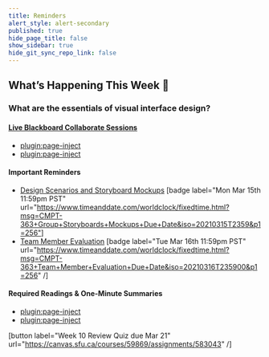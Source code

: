 ```yaml
---
title: Reminders
alert_style: alert-secondary
published: true
hide_page_title: false
show_sidebar: true
hide_git_sync_repo_link: false
---
```


## What’s Happening This Week 💫

### What are the essentials of visual interface design?

#### [Live Blackboard Collaborate Sessions](https://canvas.sfu.ca/courses/59869/external_tools/3544)  

*   [plugin:page-inject](/211/online-sessions/week-10-1)
*   [plugin:page-inject](/211/online-sessions/week-10-2)

#### Important Reminders

*   [Design Scenarios and Storyboard Mockups](https://canvas.sfu.ca/courses/59869/assignments/583038) [badge label="Mon Mar 15th 11:59pm PST" url="https://www.timeanddate.com/worldclock/fixedtime.html?msg=CMPT-363+Group+Storyboards+Mockups+Due+Date&iso=20210315T2359&p1=256"]
*   [Team Member Evaluation](https://www.surveymonkey.ca/r/WFTBBDX) [badge label="Tue Mar 16th 11:59pm PST" url="https://www.timeanddate.com/worldclock/fixedtime.html?msg=CMPT-363+Team+Member+Evaluation+Due+Date&iso=20210316T235900&p1=256" /]

#### Required Readings & One-Minute Summaries

*   [plugin:page-inject](/211/lms-assignments/one-minute-summaries/week-10-1)
*   [plugin:page-inject](/211/lms-assignments/one-minute-summaries/week-10-2)

[button label="Week 10 Review Quiz due Mar 21" url="https://canvas.sfu.ca/courses/59869/assignments/583043" /]
